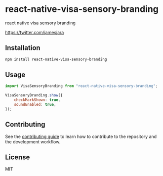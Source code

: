 # react-native-visa-sensory-branding

react native visa sensory branding

https://twitter.com/jamesjara

## Installation

```sh
npm install react-native-visa-sensory-branding
```

## Usage

```js
import VisaSensoryBranding from "react-native-visa-sensory-branding";
 
VisaSensoryBranding.show({
    checkMarkShown: true,
    soundEnabled: true,
});

```

## Contributing

See the [contributing guide](CONTRIBUTING.md) to learn how to contribute to the repository and the development workflow.

## License

MIT
